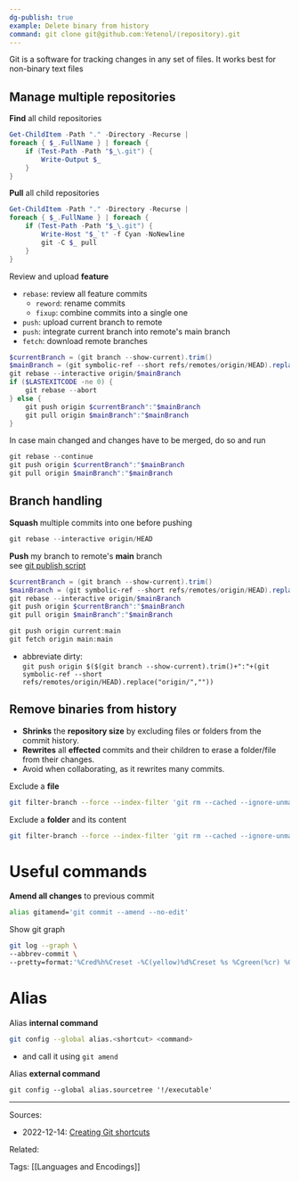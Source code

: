 ```yaml
---
dg-publish: true
example: Delete binary from history
command: git clone git@github.com:Yetenol/⟨repository⟩.git
---
```


Git is a software for tracking changes in any set of files.
It works best for non-binary text files

## Manage multiple repositories

**Find** all child repositories
```powershell
Get-ChildItem -Path "." -Directory -Recurse | 
foreach { $_.FullName } | foreach {
    if (Test-Path -Path "$_\.git") {
        Write-Output $_
    }
}
```

**Pull** all child repositories
```powershell
Get-ChildItem -Path "." -Directory -Recurse | 
foreach { $_.FullName } | foreach {
    if (Test-Path -Path "$_\.git") {
        Write-Host "$_`t" -f Cyan -NoNewline
        git -C $_ pull
    }
}
```

Review and upload **feature**
- `rebase`: review all feature commits 
  - `reword`: rename commits
  - `fixup`: combine commits into a single one
- `push`: upload current branch to remote
- `push`: integrate current branch into remote's main branch
- `fetch`: download remote branches
```powershell
$currentBranch = (git branch --show-current).trim()
$mainBranch = (git symbolic-ref --short refs/remotes/origin/HEAD).replace("origin/","").trim()
git rebase --interactive origin/$mainBranch
if ($LASTEXITCODE -ne 0) {
    git rebase --abort
} else {
    git push origin $currentBranch":"$mainBranch
    git pull origin $mainBranch":"$mainBranch
}
```

In case main changed and changes have to be merged, do so and run
```powershell
git rebase --continue
git push origin $currentBranch":"$mainBranch
git pull origin $mainBranch":"$mainBranch
```

## Branch handling

**Squash** multiple commits into one before pushing
```powershell
git rebase --interactive origin/HEAD
```
    
**Push** my branch to remote's **main** branch    
see [git publish script](https://github.com/Yetenol/alias/blob/main/git-publish.ps1)
```powershell
$currentBranch = (git branch --show-current).trim()
$mainBranch = (git symbolic-ref --short refs/remotes/origin/HEAD).replace("origin/","").trim()
git rebase --interactive origin/$mainBranch
git push origin $currentBranch":"$mainBranch
git pull origin $mainBranch":"$mainBranch
```
```powershell
git push origin current:main
git fetch origin main:main
```
- abbreviate dirty:  
    `git push origin $($(git branch --show-current).trim()+":"+(git symbolic-ref --short refs/remotes/origin/HEAD).replace("origin/",""))`


## Remove binaries from history

- **Shrinks** the **repository size** by excluding files or folders from the commit history.  
- **Rewrites** all **effected** commits and their children to erase a folder/file from their changes.  
- Avoid when collaborating, as it rewrites many commits.  

Exclude a **file**
```bash
git filter-branch --force --index-filter 'git rm --cached --ignore-unmatch \"PATH/TO_ITEM\"' --prune-empty --tag-name-filter cat -- --all
```

Exclude a **folder** and its content
```bash
git filter-branch --force --index-filter 'git rm --cached --ignore-unmatch -r \"PATH/TO_ITEM\"' --prune-empty --tag-name-filter cat -- --all
```

# Useful commands

**Amend all changes** to previous commit
```bash
alias gitamend='git commit --amend --no-edit'
``` 

Show git graph  
```bash
git log --graph \
--abbrev-commit \
--pretty=format:'%Cred%h%Creset -%C(yellow)%d%Creset %s %Cgreen(%cr) %C(bold blue)<%an>%Creset'
```

# Alias

Alias **internal command**  
```bash
git config --global alias.<shortcut> <command>
```
- and call it using `git amend`

Alias **external command**    
```shell
git config --global alias.sourcetree '!/executable'
```


---
Sources:
- 2022-12-14: [Creating Git shortcuts](https://blog.frankel.ch/creating-git-shortcuts/)

Related:

Tags:
[[Languages and Encodings]]